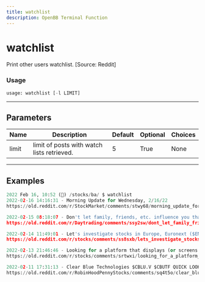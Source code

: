 ```yaml
---
title: watchlist
description: OpenBB Terminal Function
---
```


# watchlist

Print other users watchlist. [Source: Reddit]

### Usage 
```python
usage: watchlist [-l LIMIT]
```
---
## Parameters

| Name | Description | Default | Optional | Choices |
| ---- | ----------- | ------- | -------- | ------- |
| limit | limit of posts with watch lists retrieved. | 5 | True | None |
---
## Examples

```python
2022 Feb 16, 10:52 (🦋) /stocks/ba/ $ watchlist
2022-02-16 14:16:31 - Morning Update for Wednesday, 2/16/22
https://old.reddit.com/r/StockMarket/comments/stwy68/morning_update_for_wednesday_21622/

2022-02-15 08:18:07 - Don't let family, friends, etc. influence you that you cannot make it + some general stock advice.
https://old.reddit.com/r/Daytrading/comments/ssy2sw/dont_let_family_friends_etc_influence_you_that/

2022-02-14 11:49:01 - Let's investigate stocks in Europe, Euronext ($ENX.PA) write up.
https://old.reddit.com/r/stocks/comments/ss8sxb/lets_investigate_stocks_in_europe_euronext_enxpa/

2022-02-13 21:46:46 - Looking for a platform that displays (or screens by) basic financial data with a good UI.
https://old.reddit.com/r/stocks/comments/srtwxi/looking_for_a_platform_that_displays_or_screens/

2022-02-11 17:31:13 - Clear Blue Technologies $CBLU.V $CBUTF QUICK LOOK, watchlist + portfolio addition 👀👀 👨🏽‍💻👩🏾‍💻
https://old.reddit.com/r/RobinHoodPennyStocks/comments/sq4t5o/clear_blue_technologies_cbluv_cbutf_quick_look/
```


